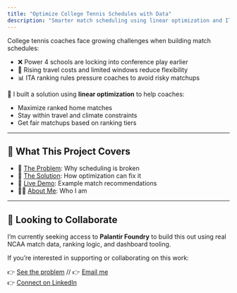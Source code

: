 ```yaml
---
title: "Optimize College Tennis Schedules with Data"
description: "Smarter match scheduling using linear optimization and ITA ranking logic."
---
```


College tennis coaches face growing challenges when building match schedules:

- ❌ Power 4 schools are locking into conference play earlier  
- 💸 Rising travel costs and limited windows reduce flexibility  
- 📊 ITA ranking rules pressure coaches to avoid risky matchups

🎾 I built a solution using **linear optimization** to help coaches:

- Maximize ranked home matches
- Stay within travel and climate constraints
- Get fair matchups based on ranking tiers

---

## 🚀 What This Project Covers

- 🎯 [The Problem](/problem/): Why scheduling is broken
- 🧠 [The Solution](/solution/): How optimization can fix it
- 🧪 [Live Demo](/demo/): Example match recommendations
- 👨‍💻 [About Me](/about/): Who I am

---

## 🤝 Looking to Collaborate

I’m currently seeking access to **Palantir Foundry** to build this out using real NCAA match data, ranking logic, and dashboard tooling.

If you’re interested in supporting or collaborating on this work:

👉 [See the problem](/problem) //
👉 [Email me](mailto:sebastianbuxman10@gmail.com)  
👉 [Connect on LinkedIn](https://linkedin.com/in/sebastianbuxman)
